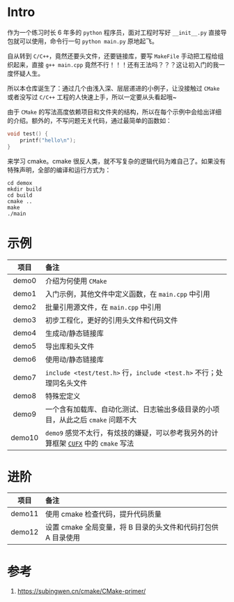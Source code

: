 # Intro

作为一个练习时长 6 年多的 `python` 程序员，面对工程时写好 `__init__.py` 直接导包就可以使用，命令行一句 `python main.py` 原地起飞。

自从转到 `C/C++`，竟然还要头文件，还要链接库，要写 `MakeFile` 手动把工程给组织起来，直接 `g++ main.cpp` 竟然不行！！！还有王法吗？？？这让初入门的我一度怀疑人生。

所以本仓库诞生了：通过几个由浅入深、层层递进的小例子，让没接触过 `CMake` 或者没写过 `C/C++` 工程的人快速上手，所以一定要从头看起哦~

由于 `CMake` 的写法高度依赖项目和文件夹的结构，所以在每个示例中会给出详细的介绍。额外的，不写问题无关代码，通过最简单的函数如：

```c
void test() {
    printf("hello\n");
}
```

来学习 cmake。cmake 很反人类，就不写复杂的逻辑代码为难自己了。如果没有特殊声明，全部的编译和运行方式为：

```
cd demox
mkdir build
cd build
cmake ..
make
./main
```

# 示例

|  项目  | 备注                                                                                                                                  |
| :----: | :------------------------------------------------------------------------------------------------------------------------------------ |
| demo0  | 介绍为何使用 `CMake`                                                                                                                  |
| demo1  | 入门示例，其他文件中定义函数，在 `main.cpp` 中引用                                                                                    |
| demo2  | 批量引用源文件，在 `main.cpp` 中引用                                                                                                  |
| demo3  | 初步工程化，更好的引用头文件和代码文件                                                                                                |
| demo4  | 生成动/静态链接库                                                                                                                     |
| demo5  | 导出库和头文件                                                                                                                        |
| demo6  | 使用动/静态链接库                                                                                                                     |
| demo7  | `include <test/test.h>` 行，`include <test.h>` 不行；处理同名头文件                                                                   |
| demo8  | 特殊宏定义                                                                                                                            |
| demo9  | 一个含有加载库、自动化测试、日志输出多级目录的小项目，从此之后 `cmake` 问题不大                                                       |
| demo10 | `demo9` 感觉不太行，有炫技的嫌疑，可以参考我另外的计算框架 [`CUFX`](https://github.com/muyuuuu/CUFX/tree/main/CUFX) 中的 `cmake` 写法 |

# 进阶

|  项目  | 备注                                                          |
| :----: | :------------------------------------------------------------ |
| demo11 | 使用 cmake 检查代码，提升代码质量                             |
| demo12 | 设置 cmake 全局变量，将 B 目录的头文件和代码打包供 A 目录使用 |

# 参考

1. https://subingwen.cn/cmake/CMake-primer/
